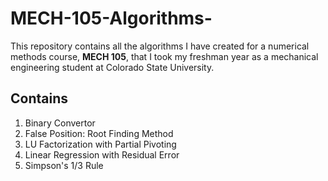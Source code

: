 # MECH-105-Algorithms-
This repository contains all the algorithms I have created for a numerical methods course, **MECH 105**, that I took my freshman year as a mechanical engineering student at Colorado State University.  

## Contains
1. Binary Convertor
2. False Position: Root Finding Method
3. LU Factorization with Partial Pivoting
4. Linear Regression with Residual Error
5. Simpson's 1/3 Rule 
